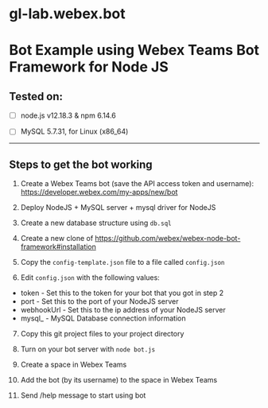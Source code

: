 # gl-lab.webex.bot

# Bot Example using Webex Teams Bot Framework for Node JS

## Tested on:

- [ ] node.js v12.18.3 & npm 6.14.6

- [ ] MySQL 5.7.31, for Linux (x86_64)


----

## Steps to get the bot working

1. Create a Webex Teams bot (save the API access token and username): https://developer.webex.com/my-apps/new/bot

2. Deploy NodeJS + MySQL server + mysql driver for NodeJS

3. Create a new database structure using `db.sql`

4. Create a new clone of https://github.com/webex/webex-node-bot-framework#installation

5. Copy the `config-template.json` file to a file called `config.json`

6. Edit `config.json` with the following values:

* token - Set this to the token for your bot that you got in step 2
* port - Set this to the port of your NodeJS server
* webhookUrl - Set this to the ip address of your NodeJS server
* mysql_ - MySQL Database connection information

7. Copy this git project files to your project directory

8. Turn on your bot server with ```node bot.js```

9. Create a space in Webex Teams

10. Add the bot (by its username) to the space in Webex Teams

11. Send /help message to start using bot
